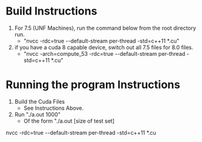 # Build Instructions
1. For 7.5 (UNF Machines), run the command below from the root directory run.
    - "nvcc -rdc=true --default-stream per-thread -std=c++11 *.cu"
2. if you have a cuda 8 capable device, switch out all 7.5 files for 8.0 files.
    - "nvcc -arch=compute_53 -rdc=true --default-stream per-thread -std=c++11 *.cu"

# Running the program Instructions
1. Build the Cuda Files
    - See Instructions Above.
2. Run "./a.out 1000"
    - Of the form "./a.out \[size of test set\]


nvcc -rdc=true --default-stream per-thread -std=c++11 *.cu
